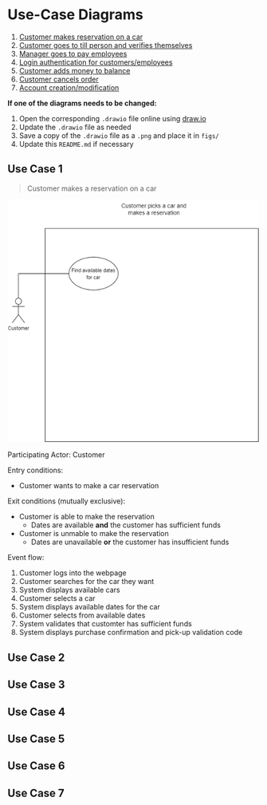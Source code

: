 # Use-Case Diagrams

1. [Customer makes reservation on a car](#use-case-1)
2. [Customer goes to till person and verifies themselves](#use-case-2)
3. [Manager goes to pay employees](#use-case-3)
4. [Login authentication for customers/employees](#use-case-4)
5. [Customer adds money to balance](#use-case-5)
6. [Customer cancels order](#use-case-6)
7. [Account creation/modification](#use-case-7)

**If one of the diagrams needs to be changed:**
1. Open the corresponding `.drawio` file online using [draw.io](draw.io)
2. Update the `.drawio` file as needed
3. Save a copy of the `.drawio` file as a `.png` and place it in `figs/`
4. Update this `README.md` if necessary

## Use Case 1

> Customer makes a reservation on a car

![Use case diagram 1](figs/uc1.png)

Participating Actor: Customer

Entry conditions:
- Customer wants to make a car reservation

Exit conditions (mutually exclusive):
- Customer is able to make the reservation
    - Dates are available **and** the customer has sufficient funds
- Customer is unmable to make the reservation
    - Dates are unavailable **or** the customer has insufficient funds

Event flow:
1. Customer logs into the webpage
2. Customer searches for the car they want
3. System displays available cars
4. Customer selects a car
5. System displays available dates for the car
6. Customer selects from available dates
7. System validates that customter has sufficient funds
8. System displays purchase confirmation and pick-up validation code

## Use Case 2

## Use Case 3

## Use Case 4

## Use Case 5

## Use Case 6

## Use Case 7

